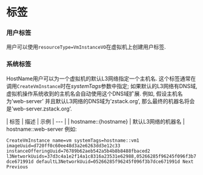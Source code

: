 # 标签

### 用户标签

用户可以使用`resourceType=VmInstanceVO`在虚拟机上创建用户标签. 

### 系统标签

HostName用户可以为一个虚拟机的默认L3网络指定一个主机名. 这个标签通常在调用`CreateVmInstance`时在*systemTags*参数中指定; 如果默认的L3网络有DNS域, 虚拟机操作系统收到的主机名会自动使用这个DNS域扩展. 例如, 假设主机名为’web-server’ 并且默认L3网络的DNS域为’zstack.org’, 那么最终的机器名将会是’web-server.zstack.org’.

| 标签 | 描述 | 示例 
| --- | 
| hostname::{hostname}	| 默认L3网络的机器名 | hostname::web-server 
例如:

`CreateVmInstance name=vm systemTags=hostname::vm1 imageUuid=d720ff0c60ee48d3a2e6263dd3e12c33 instanceOfferingUuid=76789b62aeb542a5b4b8b8488fbaced2 l3NetworkUuids=37d3c4a1e2f14a1c8316a23531e62988,05266285f96245f096f3b7dce671991d defaultL3NetworkUuid=05266285f96245f096f3b7dce671991d
Next  Previous`
